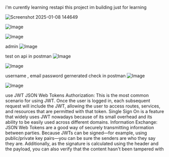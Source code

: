 i'm curently learning restapi this project im building just for learning

![Screenshot 2025-01-08 144649](https://github.com/user-attachments/assets/585879c8-a726-4592-ab96-d85a7afda9af)

![Image](https://github.com/user-attachments/assets/940286ac-4c24-4651-ae6e-88a7998870c5)

![Image](https://github.com/user-attachments/assets/028c27a9-eef0-45e7-abe6-889edf3c5fcb)

admin 
![Image](https://github.com/user-attachments/assets/46930292-3157-4d0c-9236-0553e84709bf)


test on api in postman
![Image](https://github.com/user-attachments/assets/83e57b14-5273-4d3a-bace-fb9d78e4f7e4)

![Image](https://github.com/user-attachments/assets/83e57b14-5273-4d3a-bace-fb9d78e4f7e4)


username , email  password gernerated check in postman
![Image](https://github.com/user-attachments/assets/d2928250-7e16-4687-95b0-85a9c1eceacf)


![Image](https://github.com/user-attachments/assets/d2928250-7e16-4687-95b0-85a9c1eceacf)




use JWT JSON Web Tokens
Authorization: This is the most common scenario for using JWT. Once the user is logged in, each subsequent request will include the JWT, allowing the user to access routes, services, and resources that are permitted with that token. Single Sign On is a feature that widely uses JWT nowadays because of its small overhead and its ability to be easily used across different domains.
Information Exchange: JSON Web Tokens are a good way of securely transmitting information between parties. Because JWTs can be signed—for example, using public/private key pairs—you can be sure the senders are who they say they are. Additionally, as the signature is calculated using the header and the payload, you can also verify that the content hasn't been tampered with
